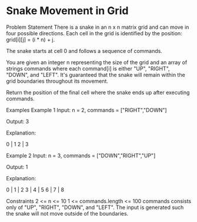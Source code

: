 Snake Movement in Grid
==========================

Problem Statement
There is a snake in an n x n matrix grid and can move in four possible directions. Each cell in the grid is identified by the position: grid[i][j] = (i * n) + j.

The snake starts at cell 0 and follows a sequence of commands.

You are given an integer n representing the size of the grid and an array of strings commands where each command[i] is either "UP", "RIGHT", "DOWN", and "LEFT". It's guaranteed that the snake will remain within the grid boundaries throughout its movement.

Return the position of the final cell where the snake ends up after executing commands.

Examples
Example 1
Input: n = 2, commands = ["RIGHT","DOWN"]

Output: 3

Explanation:

0 | 1
2 | 3

Example 2
Input: n = 3, commands = ["DOWN","RIGHT","UP"]

Output: 1

Explanation:

0 | 1 | 2
3 | 4 | 5
6 | 7 | 8

Constraints
2 <= n <= 10
1 <= commands.length <= 100
commands consists only of "UP", "RIGHT", "DOWN", and "LEFT".
The input is generated such the snake will not move outside of the boundaries.

